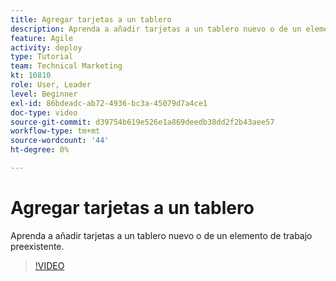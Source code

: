 ```yaml
---
title: Agregar tarjetas a un tablero
description: Aprenda a añadir tarjetas a un tablero nuevo o de un elemento de trabajo preexistente.
feature: Agile
activity: deploy
type: Tutorial
team: Technical Marketing
kt: 10810
role: User, Leader
level: Beginner
exl-id: 86bdeadc-ab72-4936-bc3a-45079d7a4ce1
doc-type: video
source-git-commit: d39754b619e526e1a869deedb38dd2f2b43aee57
workflow-type: tm+mt
source-wordcount: '44'
ht-degree: 0%

---
```


# Agregar tarjetas a un tablero

Aprenda a añadir tarjetas a un tablero nuevo o de un elemento de trabajo preexistente.

>[!VIDEO](https://video.tv.adobe.com/v/346617)
